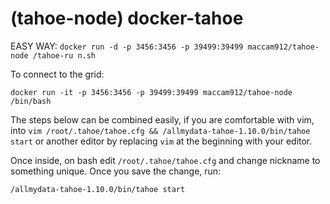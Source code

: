 (tahoe-node) docker-tahoe
============

EASY WAY: `docker run -d -p 3456:3456 -p 39499:39499 maccam912/tahoe-node /tahoe-ru
n.sh`


To connect to the grid:

`docker run -it -p 3456:3456 -p 39499:39499 maccam912/tahoe-node /bin/bash`

The steps below can be combined easily, if you are comfortable with vim, into `vim /root/.tahoe/tahoe.cfg && /allmydata-tahoe-1.10.0/bin/tahoe start` or another editor by replacing `vim` at the beginning with your editor.

Once inside, on bash edit `/root/.tahoe/tahoe.cfg` and change nickname to something unique. Once you save the change, run:

`/allmydata-tahoe-1.10.0/bin/tahoe start`

